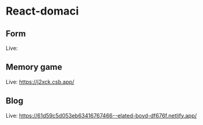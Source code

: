 # React-domaci

## Form  

Live: 


## Memory game  
  
Live: https://j2xck.csb.app/

## Blog
  
Live: https://61d59c5d053eb63416767466--elated-boyd-df676f.netlify.app/
